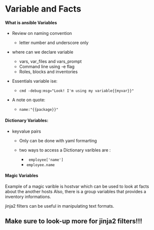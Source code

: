 # Variable and Facts

#### What is ansible Variables
* Review on naming convention
  * letter number and underscore only
* where can we declare variable
  * vars, var_files and vars_prompt
  * Command line using -e flag
  * Roles, blocks and inventories

* Essentials variable ise:
  * ```cmd -debug:msg="Look! I'm using my variable{{myvar}}" ```

* A note on quote:
  * ```name:"{{package}}"```

#### Dictionary Variables:
  * keyvalue pairs
    * Only can be done with yaml formarting
    * two ways to access a Dictionary varibles are :

        * ``` employee['name']```
        * ``` employee.name ```


#### Magic Variables

Example of a magic varible is hostvar which can be used to look at facts about the another hosts
Also, there is a group variables that provides a inventory informations.

jinja2 filters can be useful in manipulating text formats.

  ## Make sure to look-up more for jinja2 filters!!!
